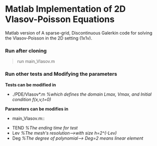 # Matlab Implementation of 2D Vlasov-Poisson Equations

Matlab version of 
A sparse-grid, Discontinuous Galerkin code for solving the Vlasov-Poisson 
in the 2D setting (1x1v).

### Run after cloning

> run main_Vlasov.m

### Run other tests and Modifying the parameters

**Tests can be modified in**
* ./PDE/Vlasov*.m
*%which defines the domain Lmax, Vmax, and Initial condition f(x,v,t=0)*

**Parameters can be modifies in**
* main_Vlasov.m::
 - TEND *%The ending time for test*
 - Lev  *%The mesh's resolution-->with size h=2^(-Lev)*
 - Deg  *%The degree of polynomial--> Deg=2 means linear element*